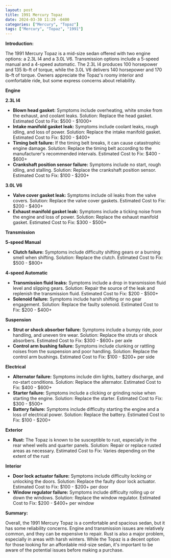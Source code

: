 ```yaml
---
layout: post
title: 1991 Mercury Topaz
date: 2024-03-30 11:29 -0400
categories: ["Mercury", "Topaz"]
tags: ["Mercury", "Topaz", "1991"]
---
```

**Introduction:**

The 1991 Mercury Topaz is a mid-size sedan offered with two engine options: a 2.3L I4 and a 3.0L V6. Transmission options include a 5-speed manual and a 4-speed automatic. The 2.3L I4 produces 100 horsepower and 135 lb-ft of torque, while the 3.0L V6 delivers 140 horsepower and 170 lb-ft of torque. Owners appreciate the Topaz's roomy interior and comfortable ride, but some express concerns about reliability.

**Engine**

**2.3L I4**

* **Blown head gasket:** Symptoms include overheating, white smoke from the exhaust, and coolant leaks. Solution: Replace the head gasket. Estimated Cost to Fix: $500 - $1000+
* **Intake manifold gasket leak:** Symptoms include coolant leaks, rough idling, and loss of power. Solution: Replace the intake manifold gasket. Estimated Cost to Fix: $200 - $400+
* **Timing belt failure:** If the timing belt breaks, it can cause catastrophic engine damage. Solution: Replace the timing belt according to the manufacturer's recommended intervals. Estimated Cost to Fix: $400 - $600+
* **Crankshaft position sensor failure:** Symptoms include no start, rough idling, and stalling. Solution: Replace the crankshaft position sensor. Estimated Cost to Fix: $100 - $200+

**3.0L V6**

* **Valve cover gasket leak:** Symptoms include oil leaks from the valve covers. Solution: Replace the valve cover gaskets. Estimated Cost to Fix: $200 - $400+
* **Exhaust manifold gasket leak:** Symptoms include a ticking noise from the engine and loss of power. Solution: Replace the exhaust manifold gasket. Estimated Cost to Fix: $300 - $500+

**Transmission**

**5-speed Manual**

* **Clutch failure:** Symptoms include difficulty shifting gears or a burning smell when shifting. Solution: Replace the clutch. Estimated Cost to Fix: $500 - $800+

**4-speed Automatic**

* **Transmission fluid leaks:** Symptoms include a drop in transmission fluid level and slipping gears. Solution: Repair the source of the leak and replenish the transmission fluid. Estimated Cost to Fix: $200 - $500+
* **Solenoid failure:** Symptoms include harsh shifting or no gear engagement. Solution: Replace the faulty solenoid. Estimated Cost to Fix: $200 - $400+

**Suspension**

* **Strut or shock absorber failure:** Symptoms include a bumpy ride, poor handling, and uneven tire wear. Solution: Replace the struts or shock absorbers. Estimated Cost to Fix: $300 - $600+ per axle
* **Control arm bushing failure:** Symptoms include clunking or rattling noises from the suspension and poor handling. Solution: Replace the control arm bushings. Estimated Cost to Fix: $100 - $200+ per side

**Electrical**

* **Alternator failure:** Symptoms include dim lights, battery discharge, and no-start conditions. Solution: Replace the alternator. Estimated Cost to Fix: $400 - $600+
* **Starter failure:** Symptoms include a clicking or grinding noise when starting the engine. Solution: Replace the starter. Estimated Cost to Fix: $300 - $500+
* **Battery failure:** Symptoms include difficulty starting the engine and a loss of electrical power. Solution: Replace the battery. Estimated Cost to Fix: $100 - $200+

**Exterior**

* **Rust:** The Topaz is known to be susceptible to rust, especially in the rear wheel wells and quarter panels. Solution: Repair or replace rusted areas as necessary. Estimated Cost to Fix: Varies depending on the extent of the rust

**Interior**

* **Door lock actuator failure:** Symptoms include difficulty locking or unlocking the doors. Solution: Replace the faulty door lock actuator. Estimated Cost to Fix: $100 - $200+ per door
* **Window regulator failure:** Symptoms include difficulty rolling up or down the windows. Solution: Replace the window regulator. Estimated Cost to Fix: $200 - $400+ per window

**Summary:**

Overall, the 1991 Mercury Topaz is a comfortable and spacious sedan, but it has some reliability concerns. Engine and transmission issues are relatively common, and they can be expensive to repair. Rust is also a major problem, especially in areas with harsh winters. While the Topaz is a decent option for those looking for an affordable mid-size sedan, it's important to be aware of the potential issues before making a purchase.
